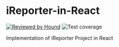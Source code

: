 # iReporter-in-React
[![Reviewed by Hound](https://img.shields.io/badge/Reviewed_by-Hound-8E64B0.svg)](https://houndci.com)
![Test coverage](#statements#)

Implementation of iReporter Project in React

